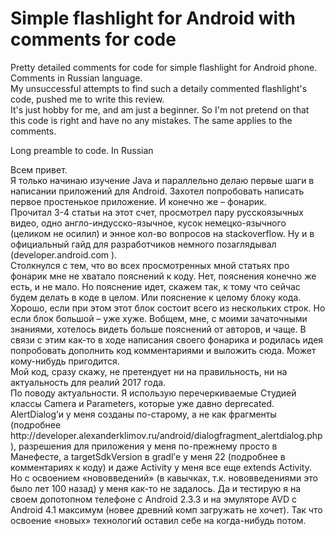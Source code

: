 # Simple flashlight for Android with comments for code
Pretty detailed comments for code for simple flashlight for Android phone. Comments in Russian language.<br> 
My unsuccessful attempts to find such a detaily commented flashlight's code, pushed me to write this review.<br>
It's just hobby for me, and am just a beginner. So I'm not pretend on that this code is right and have no any mistakes. The same applies to the comments.
<p/>
<p/>
<p/>
Long preamble to code. In Russian
<p/>
Всем привет.<br>
Я только начинаю изучение Java и параллельно делаю первые шаги в написании приложений для Android. Захотел попробовать написать первое простенькое приложение. И конечно же – фонарик.<br>  
Прочитал  3-4 статьи на этот счет, просмотрел пару русскоязычных видео, одно англо-индусско-язычное, кусок немецко-язычного (целиком не осилил) и энное кол-во вопросов на stackoverflow. Ну и в официальный гайд для разработчиков немного позаглядывал (developer.android.com ).<br>
Столкнулся с тем, что во всех просмотренных мной статьях про фонарик мне не хватало пояснений к коду. Нет, пояснения конечно же есть, и не мало. Но пояснение идет, скажем так, к тому что сейчас будем делать в коде в целом. Или пояснение к целому блоку кода. Хорошо, если при этом этот блок состоит всего из нескольких строк. Но если блок большой – уже хуже. Вобщем, мне, с моими зачаточными знаниями, хотелось видеть больше пояснений от авторов, и чаще. В связи с этим как-то в ходе написания своего фонарика и родилась идея попробовать дополнить код комментариями и выложить сюда. Может кому-нибудь пригодится.<br>
Мой код, сразу скажу, не претендует ни на правильность, ни на актуальность для реалий 2017 года.<br> 
По поводу актуальности. Я использую перечеркиваемые Студией классы Camera и Parameters, которые уже давно deprecated. AlertDialog’и у меня созданы по-старому, а не как фрагменты (подробнее http://developer.alexanderklimov.ru/android/dialogfragment_alertdialog.php ), разрешения для приложения у меня по-прежнему просто в Манефесте, а targetSdkVersion в gradl’е у меня 22 (подробнее в комментариях к коду) и даже Activity у меня все еще extends Activity. Но с освоением «нововведений» (в кавычках, т.к. нововведениями это было лет 100 назад) у меня как-то не задалось. Да и тестирую я на своем допотопном телефоне с Android 2.3.3 и на эмуляторе AVD с Android 4.1 максимум (новее древний комп загружать не хочет). Так что освоение «новых» технологий оставил себе на когда-нибудь потом.<br>



